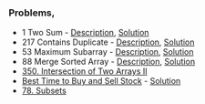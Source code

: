 ### Problems,
- 1 Two Sum - [Description](https://leetcode.com/problems/two-sum/), [Solution](https://www.youtube.com/watch?v=dRUpbt8vHpo&ab_channel=takeUforward)
- 217 Contains Duplicate - [Description](https://leetcode.com/problems/contains-duplicate/), [Solution](https://www.youtube.com/watch?v=3OamzN90kPg)
- 53 Maximum Subarray - [Description](https://leetcode.com/problems/maximum-subarray/), [Solution](https://www.youtube.com/watch?v=w_KEocd__20)
- 88 Merge Sorted Array - [Description](https://leetcode.com/problems/merge-sorted-array/), [Solution](https://www.youtube.com/watch?v=C4oBXLr3zos)
- [350. Intersection of Two Arrays II](https://leetcode.com/problems/intersection-of-two-arrays-ii/)
- [Best Time to Buy and Sell Stock](https://leetcode.com/problems/best-time-to-buy-and-sell-stock/) - [Solution](https://www.youtube.com/watch?v=1pkOgXD63yU)
- [78. Subsets](https://leetcode.com/problems/subsets/)
